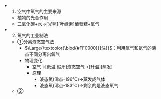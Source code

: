 -
  1. 空气中氧气的主要来源
	- 植物的光合作用
	- 二氧化碳+水->[光照][叶绿素]葡萄糖+氧气
-
  2. 氧气的工业制法
	- ①分离液态空气法
		- $\Large{\textcolor{\blod{#FF0000}}{注}}$：利用氧气和氮气的沸点不同分离出氧气
		- 物理变化
			- 空气->[低温 假牙]液态空气->[升温][蒸发]
			- 原理
				- 液态氮(沸点-196℃)->蒸发成气体
				- 液态氧(沸点-183℃)->剩余的是液态氧气
	- ②